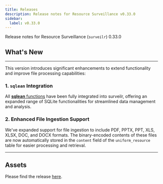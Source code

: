 ```yaml
---
title: Releases
description: Release notes for Resource Surveillance v0.33.0
sidebar:
  label: v0.33.0
---
```


Release notes for Resource Surveillance (`surveilr`) 0.33.0


## What's New
---

 This version introduces significant enhancements to extend functionality and improve file processing capabilities:



### 1. `sqlean` Integration  
   All [**sqlean** functions](https://github.com/nalgeon/sqlean/tree/main/docs) have been fully integrated into surveilr, offering an expanded range of SQLite functionalities for streamlined data management and analysis.

### 2. Enhanced File Ingestion Support
   We've expanded support for file ingestion to include PDF, PPTX, PPT, XLS, XLSX, DOC, and DOCX formats. The binary-encoded contents of these files are now automatically stored in the `content` field of the `uniform_resource` table for easier processing and retrieval.

--- 

## Assets
Please find the release [here](https://github.com/opsfolio/releases.opsfolio.com/releases/tag/0.33.0).

